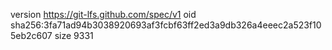 version https://git-lfs.github.com/spec/v1
oid sha256:3fa71ad94b3038920693af3fcbf63ff2ed3a9db326a4eeec2a523f105eb2c607
size 9331
